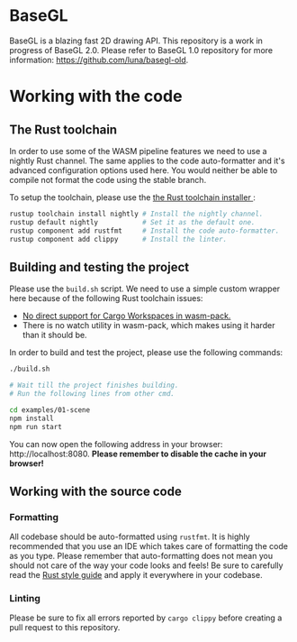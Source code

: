 # BaseGL

BaseGL is a blazing fast 2D drawing API. This repository is a work in progress
of BaseGL 2.0. Please refer to BaseGL 1.0 repository for more information:
https://github.com/luna/basegl-old.

# Working with the code

## The Rust toolchain 

In order to use some of the WASM pipeline features we need to use a nightly Rust
channel. The same applies to the code auto-formatter and it's advanced
configuration options used here. You would neither be able to compile not format
the code using the stable branch. 

To setup the toolchain, please use the [the Rust toolchain installer
](https://rustup.rs/):

```bash
rustup toolchain install nightly # Install the nightly channel.
rustup default nightly           # Set it as the default one.
rustup component add rustfmt     # Install the code auto-formatter.
rustup component add clippy      # Install the linter.
```

## Building and testing the project

Please use the `build.sh` script. We need to use a simple custom wrapper here
because of the following Rust toolchain issues: 

- [No direct support for Cargo Workspaces in
wasm-pack.](https://github.com/rustwasm/wasm-pack/issues/642) 
- There is no watch utility in wasm-pack, which makes using it harder than it
should be.

In order to build and test the project, please use the following commands:

```bash
./build.sh

# Wait till the project finishes building.
# Run the following lines from other cmd.

cd examples/01-scene
npm install
npm run start
```

You can now open the following address in your browser: http://localhost:8080.
**Please remember to disable the cache in your browser!**

## Working with the source code

### Formatting

All codebase should be auto-formatted using `rustfmt`. It is highly recommended
that you use an IDE which takes care of formatting the code as you type. Please
remember that auto-formatting does not mean you should not care of the way your
code looks and feels! Be sure to carefully read the [Rust style
guide](https://github.com/luna/enso/blob/master/doc/rust-style-guide.md) and
apply it everywhere in your codebase.


### Linting 

Please be sure to fix all errors reported by `cargo clippy` before creating a
pull request to this repository.
